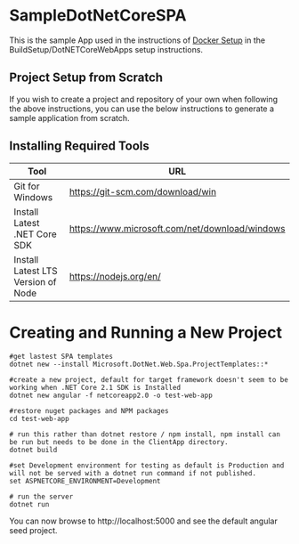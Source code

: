 # SampleDotNetCoreSPA
This is the sample App used in the instructions of [Docker Setup](https://github.com/temporafugiunt/DockerSetupInfo) in the BuildSetup/DotNETCoreWebApps setup instructions.

## Project Setup from Scratch

If you wish to create a project and repository of your own when following the above instructions, you can use the below instructions to generate a sample application from scratch.

## Installing Required Tools
| Tool                               | URL                                              |
| ---------------------------------- | ------------------------------------------------ |
| Git for Windows                    | https://git-scm.com/download/win                 |
| Install Latest .NET Core SDK       | https://www.microsoft.com/net/download/windows   |
| Install Latest LTS Version of Node | https://nodejs.org/en/                           |

# Creating and Running a New Project
```
#get lastest SPA templates
dotnet new --install Microsoft.DotNet.Web.Spa.ProjectTemplates::*

#create a new project, default for target framework doesn't seem to be working when .NET Core 2.1 SDK is Installed
dotnet new angular -f netcoreapp2.0 -o test-web-app

#restore nuget packages and NPM packages
cd test-web-app

# run this rather than dotnet restore / npm install, npm install can be run but needs to be done in the ClientApp directory.
dotnet build

#set Development environment for testing as default is Production and will not be served with a dotnet run command if not published.
set ASPNETCORE_ENVIRONMENT=Development

# run the server
dotnet run
```

You can now browse to http://localhost:5000 and see the default angular seed project.

